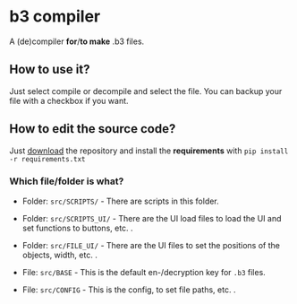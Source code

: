 # b3 compiler
A (de)compiler **for**/**to make** .b3 files.

## How to use it?
Just select compile or decompile and select the file. You can backup your file with a checkbox if you want.

## How to edit the source code?
Just [download]() the repository and install the __requirements__ with `pip install -r requirements.txt`

### Which file/folder is what?
- Folder: `src/SCRIPTS/` - There are scripts in this folder.
- Folder: `src/SCRIPTS_UI/` - There are the UI load files to load the UI and set functions to buttons, etc. .
- Folder: `src/FILE_UI/` - There are the UI files to set the positions of the objects, width, etc. .

- File: `src/BASE` - This is the default en-/decryption key for `.b3` files.
- File: `src/CONFIG` - This is the config, to set file paths, etc. .
